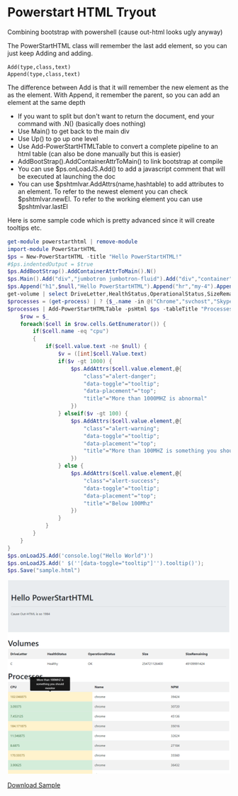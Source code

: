 # Powerstart HTML Tryout
Combining bootstrap with powershell (cause out-html looks ugly anyway)

The PowerStartHTML class will remember the last add element, so you can just keep Adding and adding. 


```
Add(type,class,text)
Append(type,class,text)
````
The difference between Add is that it will remember the new element as the as the element. With Append, it remember the parent, so you can add an element at the same depth

* If you want to split but don't want to return the document, end your command with .N() (basically does nothing)
* Use Main() to get back to the main div
* Use Up() to go up one level
* Use Add-PowerStartHTMLTable to convert a complete pipeline to an html table (can also be done manually but this is easier)
* AddBootStrap().AddContainerAttrToMain() to link bootstrap at compile
* You can use $ps.onLoadJS.Add() to add a javascript comment that will be executed at launching the doc
* You can use $pshtmlvar.AddAttrs(name,hashtable) to add attributes to an element. To refer to the newest element you can check $pshtmlvar.newEl. To refer to the working element you can use $pshtmlvar.lastEl

Here is some sample code which is pretty advanced since it will create tooltips etc.

```powershell
get-module powerstarthtml | remove-module
import-module PowerStartHTML
$ps = New-PowerStartHTML -title "Hello PowerStartHTML!"
#$ps.indentedOutput = $true
$ps.AddBootStrap().AddContainerAttrToMain().N()
$ps.Main().Add("div","jumbotron jumbotron-fluid").Add("div","container").N()
$ps.Append("h1",$null,"Hello PowerStartHTML").Append("hr","my-4").Append("p",$null,"Cause Out-HTML is so 1984").N()
get-volume | select DriveLetter,HealthStatus,OperationalStatus,SizeRemaining,Size | Add-PowerStartHTMLTable -psHtml $ps -tableTitle "Volumes" -tableClass "table table-striped"
$processes = (get-process) | ? {$_.name -in @("Chrome","svchost","SkypeApp","Notepad","Audacity")} | select name,cpu,npm 
$processes | Add-PowerStartHTMLTable -psHtml $ps -tableTitle "Processes" -tableClass "table table-striped" -idOverride "ProcTable" -passthroughTable | % {
    $row = $_
    foreach($cell in $row.cells.GetEnumerator()) {
        if($cell.name -eq "cpu")
        {
            if($cell.value.text -ne $null) {
                $v = ([int]$cell.Value.text)
                if($v -gt 1000) {
                    $ps.AddAttrs($cell.value.element,@{
                        "class"="alert-danger";
                        "data-toggle"="tooltip";
                        "data-placement"="top";
                        "title"="More than 1000MHZ is abnormal"
                    })
                } elseif($v -gt 100) {
                    $ps.AddAttrs($cell.value.element,@{
                        "class"="alert-warning";
                        "data-toggle"="tooltip";
                        "data-placement"="top";
                        "title"="More than 100MHZ is something you should monitor"
                    })
                } else {
                    $ps.AddAttrs($cell.value.element,@{
                        "class"="alert-success";
                        "data-toggle"="tooltip";
                        "data-placement"="top";
                        "title"="Below 100Mhz"
                    })
                }
            } 
        }
    }
}
$ps.onLoadJS.Add('console.log("Hello World")')
$ps.onLoadJS.Add(' $(''[data-toggle="tooltip"]'').tooltip()');
$ps.Save("sample.html")
```


![Sample](./sample.png)


[Download Sample](https://raw.githubusercontent.com/tdewin/randomsamples/master/powerstarthtml/sample.html)